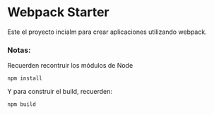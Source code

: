 # Webpack Starter

Este el proyecto incialm para crear aplicaciones utilizando webpack.

### Notas:
Recuerden recontruir los módulos de Node
```
npm install
```

Y para construir el build, recuerden:
```
npm build
```